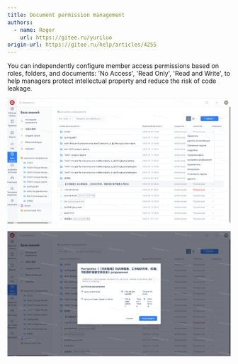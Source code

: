 ```yaml
---
title: Document permission management
authors:
  - name: Roger
    url: https://gitee.ru/yuriluo
origin-url: https://gitee.ru/help/articles/4255
---
```


You can independently configure member access permissions based on roles, folders, and documents: 'No Access', 'Read Only', 'Read and Write', to help managers protect intellectual property and reduce the risk of code leakage.

![Image Description](image673.png)

![Image Description](image674.png)